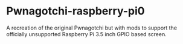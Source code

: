 # Pwnagotchi-raspberry-pi0
A recreation of the original Pwnagotchi but with mods to support the officially unsupported Raspberry Pi 3.5 inch GPIO based screen.
